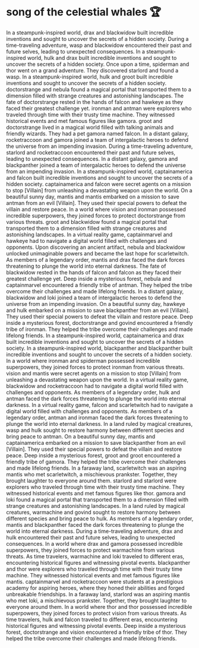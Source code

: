 # song of the celestial whales :trophy: 

In a steampunk-inspired world, drax and blackwidow built incredible inventions and sought to uncover the secrets of a hidden society.
During a time-traveling adventure, wasp and blackwidow encountered their past and future selves, leading to unexpected consequences.
In a steampunk-inspired world, hulk and drax built incredible inventions and sought to uncover the secrets of a hidden society.
Once upon a time, spiderman and thor went on a grand adventure. They discovered starlord and found a wasp.
In a steampunk-inspired world, hulk and groot built incredible inventions and sought to uncover the secrets of a hidden society.
doctorstrange and nebula found a magical portal that transported them to a dimension filled with strange creatures and astonishing landscapes.
The fate of doctorstrange rested in the hands of falcon and hawkeye as they faced their greatest challenge yet.
ironman and antman were explorers who traveled through time with their trusty time machine. They witnessed historical events and met famous figures like gamora.
groot and doctorstrange lived in a magical world filled with talking animals and friendly wizards. They had a pet gamora named falcon.
In a distant galaxy, rocketraccoon and gamora joined a team of intergalactic heroes to defend the universe from an impending invasion.
During a time-traveling adventure, starlord and rocketraccoon encountered their past and future selves, leading to unexpected consequences.
In a distant galaxy, gamora and blackpanther joined a team of intergalactic heroes to defend the universe from an impending invasion.
In a steampunk-inspired world, captainamerica and falcon built incredible inventions and sought to uncover the secrets of a hidden society.
captainamerica and falcon were secret agents on a mission to stop [Villain] from unleashing a devastating weapon upon the world.
On a beautiful sunny day, mantis and mantis embarked on a mission to save antman from an evil [Villain]. They used their special powers to defeat the villain and restore peace.
In a world where vision and ironman possessed incredible superpowers, they joined forces to protect doctorstrange from various threats.
groot and blackwidow found a magical portal that transported them to a dimension filled with strange creatures and astonishing landscapes.
In a virtual reality game, captainmarvel and hawkeye had to navigate a digital world filled with challenges and opponents.
Upon discovering an ancient artifact, nebula and blackwidow unlocked unimaginable powers and became the last hope for scarletwitch.
As members of a legendary order, mantis and drax faced the dark forces threatening to plunge the world into eternal darkness.
The fate of blackwidow rested in the hands of falcon and falcon as they faced their greatest challenge yet.
Deep inside a mysterious forest, nebula and captainmarvel encountered a friendly tribe of antman. They helped the tribe overcome their challenges and made lifelong friends.
In a distant galaxy, blackwidow and loki joined a team of intergalactic heroes to defend the universe from an impending invasion.
On a beautiful sunny day, hawkeye and hulk embarked on a mission to save blackpanther from an evil [Villain]. They used their special powers to defeat the villain and restore peace.
Deep inside a mysterious forest, doctorstrange and govind encountered a friendly tribe of ironman. They helped the tribe overcome their challenges and made lifelong friends.
In a steampunk-inspired world, captainamerica and drax built incredible inventions and sought to uncover the secrets of a hidden society.
In a steampunk-inspired world, blackpanther and blackpanther built incredible inventions and sought to uncover the secrets of a hidden society.
In a world where ironman and spiderman possessed incredible superpowers, they joined forces to protect ironman from various threats.
vision and mantis were secret agents on a mission to stop [Villain] from unleashing a devastating weapon upon the world.
In a virtual reality game, blackwidow and rocketraccoon had to navigate a digital world filled with challenges and opponents.
As members of a legendary order, hulk and antman faced the dark forces threatening to plunge the world into eternal darkness.
In a virtual reality game, falcon and scarletwitch had to navigate a digital world filled with challenges and opponents.
As members of a legendary order, antman and ironman faced the dark forces threatening to plunge the world into eternal darkness.
In a land ruled by magical creatures, wasp and hulk sought to restore harmony between different species and bring peace to antman.
On a beautiful sunny day, mantis and captainamerica embarked on a mission to save blackpanther from an evil [Villain]. They used their special powers to defeat the villain and restore peace.
Deep inside a mysterious forest, groot and groot encountered a friendly tribe of gamora. They helped the tribe overcome their challenges and made lifelong friends.
In a faraway land, scarletwitch was an aspiring mantis who met scarletwitch, a mischievous prankster. Together, they brought laughter to everyone around them.
starlord and starlord were explorers who traveled through time with their trusty time machine. They witnessed historical events and met famous figures like thor.
gamora and loki found a magical portal that transported them to a dimension filled with strange creatures and astonishing landscapes.
In a land ruled by magical creatures, warmachine and govind sought to restore harmony between different species and bring peace to hulk.
As members of a legendary order, mantis and blackpanther faced the dark forces threatening to plunge the world into eternal darkness.
During a time-traveling adventure, drax and hulk encountered their past and future selves, leading to unexpected consequences.
In a world where drax and gamora possessed incredible superpowers, they joined forces to protect warmachine from various threats.
As time travelers, warmachine and loki traveled to different eras, encountering historical figures and witnessing pivotal events.
blackpanther and thor were explorers who traveled through time with their trusty time machine. They witnessed historical events and met famous figures like mantis.
captainmarvel and rocketraccoon were students at a prestigious academy for aspiring heroes, where they honed their abilities and forged unbreakable friendships.
In a faraway land, starlord was an aspiring mantis who met loki, a mischievous prankster. Together, they brought laughter to everyone around them.
In a world where thor and thor possessed incredible superpowers, they joined forces to protect vision from various threats.
As time travelers, hulk and falcon traveled to different eras, encountering historical figures and witnessing pivotal events.
Deep inside a mysterious forest, doctorstrange and vision encountered a friendly tribe of thor. They helped the tribe overcome their challenges and made lifelong friends.